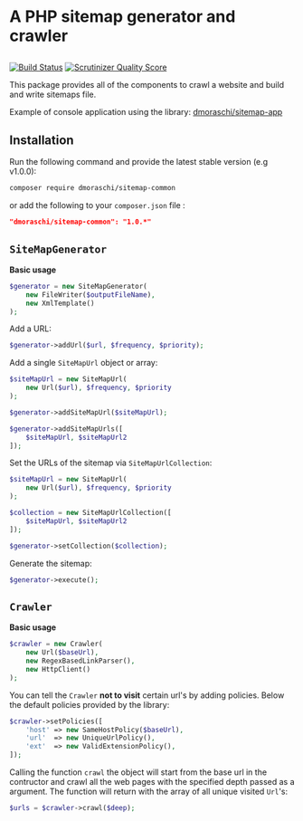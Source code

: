 # A PHP sitemap generator and crawler
##

[![Build Status](https://travis-ci.org/danielemoraschi/sitemap-common.png?branch=master)](https://travis-ci.org/danielemoraschi/sitemap-common)
[![Scrutinizer Quality Score](https://scrutinizer-ci.com/g/danielemoraschi/sitemap-common/badges/quality-score.png?b=master)](https://scrutinizer-ci.com/g/danielemoraschi/sitemap-common/)

This package provides all of the components to crawl a website and build and write sitemaps file.

Example of console application using the library: [dmoraschi/sitemap-app](https://github.com/danielemoraschi/sitemap-app)


## Installation

Run the following command and provide the latest stable version (e.g v1.0.0):

```bash
composer require dmoraschi/sitemap-common
```

or add the following to your `composer.json` file :

```json
"dmoraschi/sitemap-common": "1.0.*"
``````

`SiteMapGenerator`
-----
**Basic usage**

``` php
$generator = new SiteMapGenerator(
    new FileWriter($outputFileName),
    new XmlTemplate()
);
```

Add a URL:
``` php
$generator->addUrl($url, $frequency, $priority);
```

Add a single `SiteMapUrl` object or array:
``` php
$siteMapUrl = new SiteMapUrl(
    new Url($url), $frequency, $priority
);

$generator->addSiteMapUrl($siteMapUrl);

$generator->addSiteMapUrls([
    $siteMapUrl, $siteMapUrl2
]);
```

Set the URLs of the sitemap via `SiteMapUrlCollection`:
``` php
$siteMapUrl = new SiteMapUrl(
    new Url($url), $frequency, $priority
);

$collection = new SiteMapUrlCollection([
    $siteMapUrl, $siteMapUrl2
]);

$generator->setCollection($collection);
```

Generate the sitemap:
``` php
$generator->execute();
```

`Crawler`
-----
**Basic usage**

``` php
$crawler = new Crawler(
    new Url($baseUrl),
    new RegexBasedLinkParser(),
    new HttpClient()
);
```

You can tell the `Crawler` **not to visit** certain url's by adding policies. Below the default policies provided by the library:
```php
$crawler->setPolicies([
    'host' => new SameHostPolicy($baseUrl),
    'url'  => new UniqueUrlPolicy(),
    'ext'  => new ValidExtensionPolicy(),
]);
```

Calling the function `crawl` the object will start from the base url in the contructor and crawl all the web pages with the specified depth passed as a argument.
The function will return with the array of all unique visited `Url`'s:
```php
$urls = $crawler->crawl($deep);
```